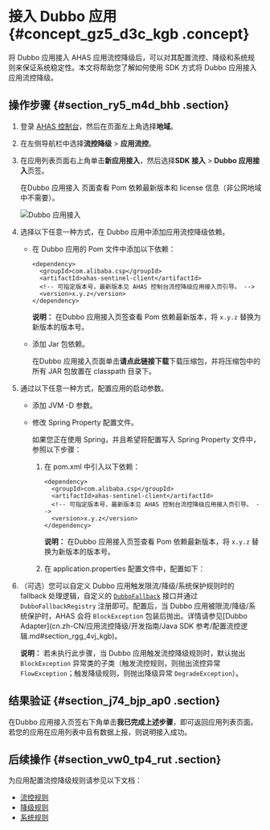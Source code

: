 # 接入 Dubbo 应用 {#concept_gz5_d3c_kgb .concept}

将 Dubbo 应用接入 AHAS 应用流控降级后，可以对其配置流控、降级和系统规则来保证系统稳定性。本文将帮助您了解如何使用 SDK 方式将 Dubbo 应用接入应用流控降级。

## 操作步骤 {#section_ry5_m4d_bhb .section}

1.  登录 [AHAS 控制台](https://ahas.console.aliyun.com)，然后在页面左上角选择**地域**。
2.  在左侧导航栏中选择**流控降级** \> **应用流控**。
3.  在应用列表页面右上角单击**新应用接入**，然后选择**SDK 接入** \> **Dubbo 应用接入**页签。

    在Dubbo 应用接入 页面查看 Pom 依赖最新版本和 license 信息（非公网地域中不需要）。

    ![Dubbo 应用接入](http://static-aliyun-doc.oss-cn-hangzhou.aliyuncs.com/assets/img/92287/156775564158999_zh-CN.png)

4.  选择以下任意一种方式，在 Dubbo 应用中添加应用流控降级依赖。
    -   在 Dubbo 应用的 Pom 文件中添加以下依赖：

        ``` {#codeblock_ojc_mer_kt3}
        <dependency>
          <groupId>com.alibaba.csp</groupId>
          <artifactId>ahas-sentinel-client</artifactId>
          <!-- 可指定版本号，最新版本见 AHAS 控制台流控降级应用接入页引导。 -->
          <version>x.y.z</version>
        </dependency>
        ```

        **说明：** 在Dubbo 应用接入页签查看 Pom 依赖最新版本，将 `x.y.z` 替换为新版本的版本号。

    -   添加 Jar 包依赖。

        在Dubbo 应用接入页面单击**请点此链接下载**下载压缩包，并将压缩包中的所有 JAR 包放置在 classpath 目录下。

5.  通过以下任意一种方式，配置应用的启动参数。
    -   添加 JVM -D 参数。
    -   修改 Spring Property 配置文件。

        如果您正在使用 Spring，并且希望将配置写入 Spring Property 文件中，参照以下步骤：

        1.  在 pom.xml 中引入以下依赖：

            ``` {#codeblock_01f_8wm_1rq}
            <dependency>
              <groupId>com.alibaba.csp</groupId>
              <artifactId>ahas-sentinel-client</artifactId>
              <!-- 可指定版本号，最新版本见 AHAS 控制台流控降级应用接入页引导。 -->
              <version>x.y.z</version>
            </dependency>
            ```

            **说明：** 在Dubbo 应用接入页签查看 Pom 依赖最新版本，将 `x.y.z` 替换为新版本的版本号。

        2.  在 application.properties 配置文件中，配置如下：
6.  （可选）您可以自定义 Dubbo 应用触发限流/降级/系统保护规则时的 fallback 处理逻辑，自定义的 [`DubboFallback`](https://github.com/alibaba/Sentinel/blob/master/sentinel-adapter/sentinel-dubbo-adapter/src/main/java/com/alibaba/csp/sentinel/adapter/dubbo/fallback/DubboFallback.java) 接口并通过 `DubboFallbackRegistry` 注册即可。配置后，当 Dubbo 应用被限流/降级/系统保护时，AHAS 会将 `BlockException` 包装后抛出。详情请参见[Dubbo Adapter](cn.zh-CN/应用流控降级/开发指南/Java SDK 参考/配置流控逻辑.md#section_rgg_4vj_kgb)。

    **说明：** 若未执行此步骤，当 Dubbo 应用触发流控降级规则时，默认抛出 `BlockException` 异常类的子类（触发流控规则，则抛出流控异常 `FlowException`；触发降级规则，则抛出降级异常 `DegradeException`）。


## 结果验证 {#section_j74_bjp_ap0 .section}

在Dubbo 应用接入页签右下角单击**我已完成上述步骤**，即可返回应用列表页面。若您的应用在应用列表中且有数据上报，则说明接入成功。

## 后续操作 {#section_vw0_tp4_rut .section}

为应用配置流控降级规则请参见以下文档：

-   [流控规则](cn.zh-CN/应用流控降级/控制台指南/流控规则.md#)
-   [降级规则](cn.zh-CN/应用流控降级/控制台指南/降级规则.md#)
-   [系统规则](cn.zh-CN/应用流控降级/控制台指南/系统规则.md#)

